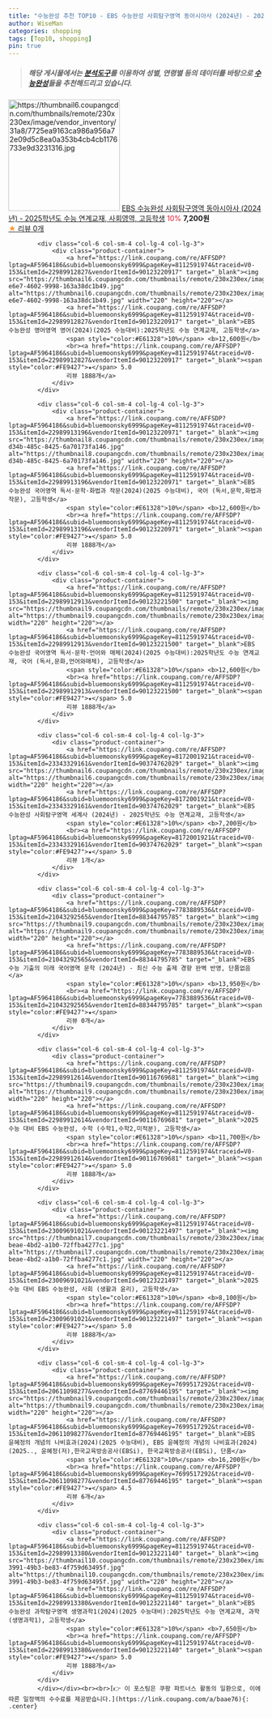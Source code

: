 ```yaml
---
title: "수능완성 추천 TOP10 - EBS 수능완성 사회탐구영역 동아시아사 (2024년) - 2025학년도 수능 연계교재, 사회영역, 고등학생"
author: WiseMan
categories: shopping
tags: [Top10, shopping]
pin: true
---
```


> ##### 해당 게시물에서는 [**분석도구**](https://itemscout.io/)를 이용하여 **성별**, **연령별** 등의 데이터를 바탕으로 [**수능완성**](https://link.coupang.com/a/baae76)들을 추천해드리고 있습니다.
<div class="container"><div class="row">
            <div class="col-6 col-sm-4 col-lg-4 col-lg-3">
                <div class="product-container">
                    <a href="https://link.coupang.com/re/AFFSDP?lptag=AF5964186&subid=bluemoonsky6999&pageKey=8172006394&traceid=V0-153&itemId=23343347270&vendorItemId=90374779422" target="_blank"><img src="https://thumbnail6.coupangcdn.com/thumbnails/remote/230x230ex/image/vendor_inventory/31a8/7725ea9163ca986a956a72e09d5c8ea0a353b4cb4cb1176733e9d3231316.jpg" alt="https://thumbnail6.coupangcdn.com/thumbnails/remote/230x230ex/image/vendor_inventory/31a8/7725ea9163ca986a956a72e09d5c8ea0a353b4cb4cb1176733e9d3231316.jpg" width="220" height="220"></a>
                    <a href="https://link.coupang.com/re/AFFSDP?lptag=AF5964186&subid=bluemoonsky6999&pageKey=8172006394&traceid=V0-153&itemId=23343347270&vendorItemId=90374779422" target="_blank">EBS 수능완성 사회탐구영역 동아시아사 (2024년) - 2025학년도 수능 연계교재, 사회영역, 고등학생</a>
                    <span style="color:#E61328">10%</span> <b>7,200원</b>
                    <br><a href="https://link.coupang.com/re/AFFSDP?lptag=AF5964186&subid=bluemoonsky6999&pageKey=8172006394&traceid=V0-153&itemId=23343347270&vendorItemId=90374779422" target="_blank"><span style="color:#FE9427">★</span> 
                    리뷰 0개</a>
                </div>
            </div>
            
            <div class="col-6 col-sm-4 col-lg-4 col-lg-3">
                <div class="product-container">
                    <a href="https://link.coupang.com/re/AFFSDP?lptag=AF5964186&subid=bluemoonsky6999&pageKey=8112591974&traceid=V0-153&itemId=22989912827&vendorItemId=90123220917" target="_blank"><img src="https://thumbnail6.coupangcdn.com/thumbnails/remote/230x230ex/image/retail/images/2024/05/27/15/1/1803fac2-e6e7-4602-9998-163a38dc1b49.jpg" alt="https://thumbnail6.coupangcdn.com/thumbnails/remote/230x230ex/image/retail/images/2024/05/27/15/1/1803fac2-e6e7-4602-9998-163a38dc1b49.jpg" width="220" height="220"></a>
                    <a href="https://link.coupang.com/re/AFFSDP?lptag=AF5964186&subid=bluemoonsky6999&pageKey=8112591974&traceid=V0-153&itemId=22989912827&vendorItemId=90123220917" target="_blank">EBS 수능완성 영어영역 영어(2024)(2025 수능대비):2025학년도 수능 연계교재, 고등학생</a>
                    <span style="color:#E61328">10%</span> <b>12,600원</b>
                    <br><a href="https://link.coupang.com/re/AFFSDP?lptag=AF5964186&subid=bluemoonsky6999&pageKey=8112591974&traceid=V0-153&itemId=22989912827&vendorItemId=90123220917" target="_blank"><span style="color:#FE9427">★</span> 5.0
                    리뷰 1888개</a>
                </div>
            </div>
            
            <div class="col-6 col-sm-4 col-lg-4 col-lg-3">
                <div class="product-container">
                    <a href="https://link.coupang.com/re/AFFSDP?lptag=AF5964186&subid=bluemoonsky6999&pageKey=8112591974&traceid=V0-153&itemId=22989913196&vendorItemId=90123220971" target="_blank"><img src="https://thumbnail8.coupangcdn.com/thumbnails/remote/230x230ex/image/retail/images/2024/05/27/16/0/7f1ec66f-d34b-485c-8425-6a70173fa146.jpg" alt="https://thumbnail8.coupangcdn.com/thumbnails/remote/230x230ex/image/retail/images/2024/05/27/16/0/7f1ec66f-d34b-485c-8425-6a70173fa146.jpg" width="220" height="220"></a>
                    <a href="https://link.coupang.com/re/AFFSDP?lptag=AF5964186&subid=bluemoonsky6999&pageKey=8112591974&traceid=V0-153&itemId=22989913196&vendorItemId=90123220971" target="_blank">EBS 수능완성 국어영역 독서·문학·화법과 작문(2024)(2025 수능대비), 국어 (독서,문학,화법과작문), 고등학생</a>
                    <span style="color:#E61328">10%</span> <b>12,600원</b>
                    <br><a href="https://link.coupang.com/re/AFFSDP?lptag=AF5964186&subid=bluemoonsky6999&pageKey=8112591974&traceid=V0-153&itemId=22989913196&vendorItemId=90123220971" target="_blank"><span style="color:#FE9427">★</span> 5.0
                    리뷰 1888개</a>
                </div>
            </div>
            
            <div class="col-6 col-sm-4 col-lg-4 col-lg-3">
                <div class="product-container">
                    <a href="https://link.coupang.com/re/AFFSDP?lptag=AF5964186&subid=bluemoonsky6999&pageKey=8112591974&traceid=V0-153&itemId=22989912913&vendorItemId=90123221500" target="_blank"><img src="https://thumbnail9.coupangcdn.com/thumbnails/remote/230x230ex/image/0820_amir_esrgan_inf40k_batch_2_max3k/9d1f/c94935af2ce31f61befc37ee5d594c951bda276725ed1e43b05bccd29022.jpg" alt="https://thumbnail9.coupangcdn.com/thumbnails/remote/230x230ex/image/0820_amir_esrgan_inf40k_batch_2_max3k/9d1f/c94935af2ce31f61befc37ee5d594c951bda276725ed1e43b05bccd29022.jpg" width="220" height="220"></a>
                    <a href="https://link.coupang.com/re/AFFSDP?lptag=AF5964186&subid=bluemoonsky6999&pageKey=8112591974&traceid=V0-153&itemId=22989912913&vendorItemId=90123221500" target="_blank">EBS 수능완성 국어영역 독서·문학·언어와 매체(2024)(2025 수능대비):2025학년도 수능 연계교재, 국어 (독서,문화,언어와매체), 고등학생</a>
                    <span style="color:#E61328">10%</span> <b>12,600원</b>
                    <br><a href="https://link.coupang.com/re/AFFSDP?lptag=AF5964186&subid=bluemoonsky6999&pageKey=8112591974&traceid=V0-153&itemId=22989912913&vendorItemId=90123221500" target="_blank"><span style="color:#FE9427">★</span> 5.0
                    리뷰 1888개</a>
                </div>
            </div>
            
            <div class="col-6 col-sm-4 col-lg-4 col-lg-3">
                <div class="product-container">
                    <a href="https://link.coupang.com/re/AFFSDP?lptag=AF5964186&subid=bluemoonsky6999&pageKey=8172001921&traceid=V0-153&itemId=23343329161&vendorItemId=90374762029" target="_blank"><img src="https://thumbnail6.coupangcdn.com/thumbnails/remote/230x230ex/image/vendor_inventory/df83/e135c35106fc9394f2ec64cc38d79c104e923fef4b84938b0979ffdc63c6.jpg" alt="https://thumbnail6.coupangcdn.com/thumbnails/remote/230x230ex/image/vendor_inventory/df83/e135c35106fc9394f2ec64cc38d79c104e923fef4b84938b0979ffdc63c6.jpg" width="220" height="220"></a>
                    <a href="https://link.coupang.com/re/AFFSDP?lptag=AF5964186&subid=bluemoonsky6999&pageKey=8172001921&traceid=V0-153&itemId=23343329161&vendorItemId=90374762029" target="_blank">EBS 수능완성 사회탐구영역 세계사 (2024년) - 2025학년도 수능 연계교재, 고등학생</a>
                    <span style="color:#E61328">10%</span> <b>7,200원</b>
                    <br><a href="https://link.coupang.com/re/AFFSDP?lptag=AF5964186&subid=bluemoonsky6999&pageKey=8172001921&traceid=V0-153&itemId=23343329161&vendorItemId=90374762029" target="_blank"><span style="color:#FE9427">★</span> 5.0
                    리뷰 1개</a>
                </div>
            </div>
            
            <div class="col-6 col-sm-4 col-lg-4 col-lg-3">
                <div class="product-container">
                    <a href="https://link.coupang.com/re/AFFSDP?lptag=AF5964186&subid=bluemoonsky6999&pageKey=7783889536&traceid=V0-153&itemId=21043292565&vendorItemId=88344795785" target="_blank"><img src="https://thumbnail9.coupangcdn.com/thumbnails/remote/230x230ex/image/vendor_inventory/295d/e865a37ce92338023ec883b0d093a844aa94a5c71bc9b67c2f7aeae2db7c.jpg" alt="https://thumbnail9.coupangcdn.com/thumbnails/remote/230x230ex/image/vendor_inventory/295d/e865a37ce92338023ec883b0d093a844aa94a5c71bc9b67c2f7aeae2db7c.jpg" width="220" height="220"></a>
                    <a href="https://link.coupang.com/re/AFFSDP?lptag=AF5964186&subid=bluemoonsky6999&pageKey=7783889536&traceid=V0-153&itemId=21043292565&vendorItemId=88344795785" target="_blank">EBS 수능 기출의 미래 국어영역 문학 (2024년) - 최신 수능 출제 경향 완벽 반영, 단품없음</a>
                    <span style="color:#E61328">10%</span> <b>13,950원</b>
                    <br><a href="https://link.coupang.com/re/AFFSDP?lptag=AF5964186&subid=bluemoonsky6999&pageKey=7783889536&traceid=V0-153&itemId=21043292565&vendorItemId=88344795785" target="_blank"><span style="color:#FE9427">★</span> 
                    리뷰 0개</a>
                </div>
            </div>
            
            <div class="col-6 col-sm-4 col-lg-4 col-lg-3">
                <div class="product-container">
                    <a href="https://link.coupang.com/re/AFFSDP?lptag=AF5964186&subid=bluemoonsky6999&pageKey=8112591974&traceid=V0-153&itemId=22989912614&vendorItemId=90116769681" target="_blank"><img src="https://thumbnail9.coupangcdn.com/thumbnails/remote/230x230ex/image/vendor_inventory/48f9/f3a2cde7aa267eb90681c0e168cbeaebd5e0916521f679f700acc0f72f9a.jpg" alt="https://thumbnail9.coupangcdn.com/thumbnails/remote/230x230ex/image/vendor_inventory/48f9/f3a2cde7aa267eb90681c0e168cbeaebd5e0916521f679f700acc0f72f9a.jpg" width="220" height="220"></a>
                    <a href="https://link.coupang.com/re/AFFSDP?lptag=AF5964186&subid=bluemoonsky6999&pageKey=8112591974&traceid=V0-153&itemId=22989912614&vendorItemId=90116769681" target="_blank">2025 수능 대비 EBS 수능완성, 수학 (수학1,수학2,미적분), 고등학생</a>
                    <span style="color:#E61328">10%</span> <b>11,700원</b>
                    <br><a href="https://link.coupang.com/re/AFFSDP?lptag=AF5964186&subid=bluemoonsky6999&pageKey=8112591974&traceid=V0-153&itemId=22989912614&vendorItemId=90116769681" target="_blank"><span style="color:#FE9427">★</span> 5.0
                    리뷰 1888개</a>
                </div>
            </div>
            
            <div class="col-6 col-sm-4 col-lg-4 col-lg-3">
                <div class="product-container">
                    <a href="https://link.coupang.com/re/AFFSDP?lptag=AF5964186&subid=bluemoonsky6999&pageKey=8112591974&traceid=V0-153&itemId=23009691021&vendorItemId=90123221497" target="_blank"><img src="https://thumbnail7.coupangcdn.com/thumbnails/remote/230x230ex/image/retail/images/2024/05/27/16/9/8840436b-beae-4bd2-a1b0-72ffba4277c1.jpg" alt="https://thumbnail7.coupangcdn.com/thumbnails/remote/230x230ex/image/retail/images/2024/05/27/16/9/8840436b-beae-4bd2-a1b0-72ffba4277c1.jpg" width="220" height="220"></a>
                    <a href="https://link.coupang.com/re/AFFSDP?lptag=AF5964186&subid=bluemoonsky6999&pageKey=8112591974&traceid=V0-153&itemId=23009691021&vendorItemId=90123221497" target="_blank">2025 수능 대비 EBS 수능완성, 사회 (생활과 윤리), 고등학생</a>
                    <span style="color:#E61328">10%</span> <b>8,100원</b>
                    <br><a href="https://link.coupang.com/re/AFFSDP?lptag=AF5964186&subid=bluemoonsky6999&pageKey=8112591974&traceid=V0-153&itemId=23009691021&vendorItemId=90123221497" target="_blank"><span style="color:#FE9427">★</span> 5.0
                    리뷰 1888개</a>
                </div>
            </div>
            
            <div class="col-6 col-sm-4 col-lg-4 col-lg-3">
                <div class="product-container">
                    <a href="https://link.coupang.com/re/AFFSDP?lptag=AF5964186&subid=bluemoonsky6999&pageKey=7699517292&traceid=V0-153&itemId=20611098277&vendorItemId=87769446195" target="_blank"><img src="https://thumbnail9.coupangcdn.com/thumbnails/remote/230x230ex/image/vendor_inventory/6985/6a01ca438a86a6bbfb898cfe6fa99c9b3b53d0018aee4c13f6689c26b579.jpg" alt="https://thumbnail9.coupangcdn.com/thumbnails/remote/230x230ex/image/vendor_inventory/6985/6a01ca438a86a6bbfb898cfe6fa99c9b3b53d0018aee4c13f6689c26b579.jpg" width="220" height="220"></a>
                    <a href="https://link.coupang.com/re/AFFSDP?lptag=AF5964186&subid=bluemoonsky6999&pageKey=7699517292&traceid=V0-153&itemId=20611098277&vendorItemId=87769446195" target="_blank">EBS 윤혜정의 개념의 나비효과(2024)(2025 수능대비), EBS 윤혜정의 개념의 나비효과(2024)(2025.., 윤혜정(저),한국교육방송공사(EBSi), 한국교육방송공사(EBSi), 단품</a>
                    <span style="color:#E61328">10%</span> <b>16,200원</b>
                    <br><a href="https://link.coupang.com/re/AFFSDP?lptag=AF5964186&subid=bluemoonsky6999&pageKey=7699517292&traceid=V0-153&itemId=20611098277&vendorItemId=87769446195" target="_blank"><span style="color:#FE9427">★</span> 4.5
                    리뷰 6개</a>
                </div>
            </div>
            
            <div class="col-6 col-sm-4 col-lg-4 col-lg-3">
                <div class="product-container">
                    <a href="https://link.coupang.com/re/AFFSDP?lptag=AF5964186&subid=bluemoonsky6999&pageKey=8112591974&traceid=V0-153&itemId=22989913380&vendorItemId=90123221140" target="_blank"><img src="https://thumbnail10.coupangcdn.com/thumbnails/remote/230x230ex/image/retail/images/2024/05/27/16/5/0357f8c0-3991-49b3-be83-4f759d63495f.jpg" alt="https://thumbnail10.coupangcdn.com/thumbnails/remote/230x230ex/image/retail/images/2024/05/27/16/5/0357f8c0-3991-49b3-be83-4f759d63495f.jpg" width="220" height="220"></a>
                    <a href="https://link.coupang.com/re/AFFSDP?lptag=AF5964186&subid=bluemoonsky6999&pageKey=8112591974&traceid=V0-153&itemId=22989913380&vendorItemId=90123221140" target="_blank">EBS 수능완성 과학탐구영역 생명과학1(2024)(2025 수능대비):2025학년도 수능 연계교재, 과학 (생명과학1), 고등학생</a>
                    <span style="color:#E61328">10%</span> <b>7,650원</b>
                    <br><a href="https://link.coupang.com/re/AFFSDP?lptag=AF5964186&subid=bluemoonsky6999&pageKey=8112591974&traceid=V0-153&itemId=22989913380&vendorItemId=90123221140" target="_blank"><span style="color:#FE9427">★</span> 5.0
                    리뷰 1888개</a>
                </div>
            </div>
            </div></div><br><br>[👉 이 포스팅은 쿠팡 파트너스 활동의 일환으로, 이에 따른 일정액의 수수료를 제공받습니다.](https://link.coupang.com/a/baae76){: .center}